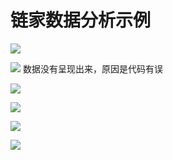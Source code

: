 # 链家数据分析示例

![](images/img1.png)

![](images/img2.png)
数据没有呈现出来，原因是代码有误

![](images/img3.png)

![](images/img4.png)

![](images/img5.png)

![](images/img6.png)

